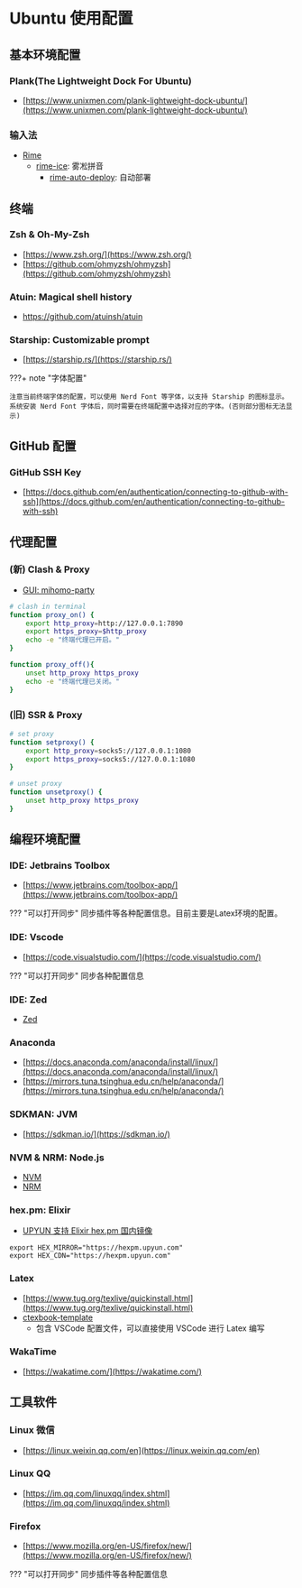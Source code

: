 # Ubuntu 使用配置


## 基本环境配置

### Plank(The Lightweight Dock For Ubuntu)
- [https://www.unixmen.com/plank-lightweight-dock-ubuntu/](https://www.unixmen.com/plank-lightweight-dock-ubuntu/)

### 输入法
- [Rime](https://rime.im/)
    - [rime-ice](https://github.com/iDvel/rime-ice): 雾凇拼音
        - [rime-auto-deploy](https://github.com/Mark24Code/rime-auto-deploy): 自动部署

## 终端
### Zsh & Oh-My-Zsh
- [https://www.zsh.org/](https://www.zsh.org/)
- [https://github.com/ohmyzsh/ohmyzsh](https://github.com/ohmyzsh/ohmyzsh)

### Atuin: Magical shell history
- https://github.com/atuinsh/atuin

### Starship: Customizable prompt
- [https://starship.rs/](https://starship.rs/)

???+ note "字体配置"

    注意当前终端字体的配置，可以使用 Nerd Font 等字体，以支持 Starship 的图标显示。
    系统安装 Nerd Font 字体后，同时需要在终端配置中选择对应的字体。(否则部分图标无法显示)


## GitHub 配置
### GitHub SSH Key
- [https://docs.github.com/en/authentication/connecting-to-github-with-ssh](https://docs.github.com/en/authentication/connecting-to-github-with-ssh)

## 代理配置

### (新) Clash & Proxy
- [GUI: mihomo-party](https://github.com/mihomo-party-org/mihomo-party)
```bash
# clash in terminal
function proxy_on() {
    export http_proxy=http://127.0.0.1:7890
    export https_proxy=$http_proxy
    echo -e "终端代理已开启。"
}

function proxy_off(){
    unset http_proxy https_proxy
    echo -e "终端代理已关闭。"
}
```

### (旧) SSR & Proxy
```bash
# set proxy
function setproxy() {
    export http_proxy=socks5://127.0.0.1:1080
    export https_proxy=socks5://127.0.0.1:1080
}

# unset proxy
function unsetproxy() {
    unset http_proxy https_proxy
}
```

## 编程环境配置

### IDE: Jetbrains Toolbox
- [https://www.jetbrains.com/toolbox-app/](https://www.jetbrains.com/toolbox-app/)

??? "可以打开同步"
    同步插件等各种配置信息。目前主要是Latex环境的配置。

### IDE: Vscode
- [https://code.visualstudio.com/](https://code.visualstudio.com/)

??? "可以打开同步"
    同步各种配置信息

### IDE: Zed
- [Zed](https://zed.dev/)


### Anaconda
- [https://docs.anaconda.com/anaconda/install/linux/](https://docs.anaconda.com/anaconda/install/linux/)
- [https://mirrors.tuna.tsinghua.edu.cn/help/anaconda/](https://mirrors.tuna.tsinghua.edu.cn/help/anaconda/)

### SDKMAN: JVM
- [https://sdkman.io/](https://sdkman.io/)

### NVM & NRM: Node.js

- [NVM](https://github.com/nvm-sh/nvm)
- [NRM](https://github.com/Pana/nrm)

### hex.pm: Elixir
- [UPYUN 支持 Elixir hex.pm 国内镜像](https://ruby-china.org/topics/31631)

```shell
export HEX_MIRROR="https://hexpm.upyun.com"
export HEX_CDN="https://hexpm.upyun.com"
```

### Latex
- [https://www.tug.org/texlive/quickinstall.html](https://www.tug.org/texlive/quickinstall.html)
- [ctexbook-template](https://github.com/shenxiangzhuang/ctexbook-template)
  - 包含 VSCode 配置文件，可以直接使用 VSCode 进行 Latex 编写

### WakaTime
- [https://wakatime.com/](https://wakatime.com/)


## 工具软件

### Linux 微信
- [https://linux.weixin.qq.com/en](https://linux.weixin.qq.com/en)

### Linux QQ
- [https://im.qq.com/linuxqq/index.shtml](https://im.qq.com/linuxqq/index.shtml)


### Firefox
- [https://www.mozilla.org/en-US/firefox/new/](https://www.mozilla.org/en-US/firefox/new/)

??? "可以打开同步"
    同步插件等各种配置信息


